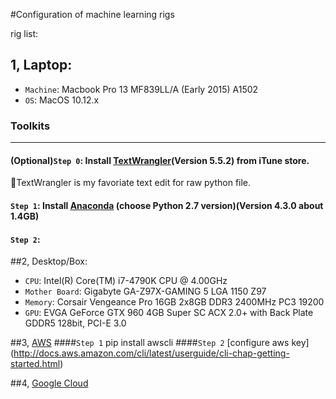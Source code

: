 #Configuration of machine learning rigs

rig list:

## 1, Laptop: 
*   `Machine`: Macbook Pro 13 MF839LL/A (Early 2015) A1502 
*   `OS`: MacOS 10.12.x

###   Toolkits
---
#### (Optional)`Step 0`: Install [TextWrangler](https://itunes.apple.com/us/app/textwrangler/id404010395?mt=12)(Version 5.5.2) from iTune store.

  :see_no_evil:TextWrangler is my favoriate text edit for raw python file.
   
#### `Step 1`: Install [Anaconda](https://www.continuum.io/downloads) (choose Python 2.7 version)(Version 4.3.0 about 1.4GB)
#### `Step 2`:

##2, Desktop/Box: 
*   `CPU`: Intel(R) Core(TM) i7-4790K CPU @ 4.00GHz 
*   `Mother Board`: Gigabyte GA-Z97X-GAMING 5 LGA 1150 Z97
*   `Memory`: Corsair Vengeance Pro 16GB 2x8GB DDR3 2400MHz PC3 19200 
*   `GPU`: EVGA GeForce GTX 960 4GB Super SC ACX 2.0+ with Back Plate GDDR5 128bit, PCI-E 3.0

##3, [AWS](http://aws.amazon.com)
####`Step 1`
    pip install awscli
####`Step 2` [configure aws key] (http://docs.aws.amazon.com/cli/latest/userguide/cli-chap-getting-started.html)

##4, [Google Cloud](http://cloud.google.com)

